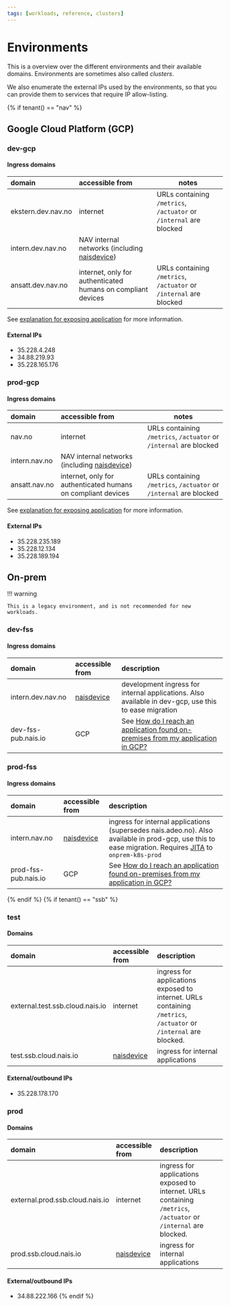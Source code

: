 ```yaml
---
tags: [workloads, reference, clusters]
---
```


# Environments

This is a overview over the different environments and their available domains.
Environments are sometimes also called _clusters_.

We also enumerate the external IPs used by the environments, so that you can provide them to services that require IP allow-listing.

{% if tenant() == "nav" %}
## Google Cloud Platform (GCP)

### dev-gcp

#### Ingress domains

| domain             | accessible from                                              | notes                                                              |
|:-------------------|:-------------------------------------------------------------|--------------------------------------------------------------------|
| ekstern.dev.nav.no | internet                                                     | URLs containing `/metrics`, `/actuator` or `/internal` are blocked | 
| intern.dev.nav.no  | NAV internal networks (including [naisdevice])               |                                                                    | 
| ansatt.dev.nav.no  | internet, only for authenticated humans on compliant devices | URLs containing `/metrics`, `/actuator` or `/internal` are blocked |

See [explanation for exposing application][expose-app] for more information.

#### External IPs

- 35.228.4.248
- 34.88.219.93
- 35.228.165.176

### prod-gcp

#### Ingress domains

| domain        | accessible from                                              | notes                                                              |
|:--------------|:-------------------------------------------------------------|--------------------------------------------------------------------|
| nav.no        | internet                                                     | URLs containing `/metrics`, `/actuator` or `/internal` are blocked |
| intern.nav.no | NAV internal networks (including [naisdevice])               |                                                                    | 
| ansatt.nav.no | internet, only for authenticated humans on compliant devices | URLs containing `/metrics`, `/actuator` or `/internal` are blocked | 

See [explanation for exposing application][expose-app] for more information.

#### External IPs

- 35.228.235.189
- 35.228.12.134
- 35.228.189.194


## On-prem

!!! warning

    This is a legacy environment, and is not recommended for new workloads. 

### dev-fss

#### Ingress domains

| domain              | accessible from | description                                                                                          |
|:--------------------|:----------------|:-----------------------------------------------------------------------------------------------------|
| intern.dev.nav.no   | [naisdevice]    | development ingress for internal applications. Also available in dev-gcp, use this to ease migration |
| dev-fss-pub.nais.io | GCP             | See [How do I reach an application found on-premises from my application in GCP?][on-prem]           |

### prod-fss

#### Ingress domains

| domain               | accessible from | description                                                                                                                                                                |
|:---------------------|:----------------|:---------------------------------------------------------------------------------------------------------------------------------------------------------------------------|
| intern.nav.no        | [naisdevice]    | ingress for internal applications (supersedes nais.adeo.no). Also available in prod-gcp, use this to ease migration. Requires [JITA][naisdevice-jita] to `onprem-k8s-prod` |
| prod-fss-pub.nais.io | GCP             | See [How do I reach an application found on-premises from my application in GCP?][on-prem]                                                                                 |

[on-prem]: ../explanations/migrating-to-gcp.md#how-do-i-reach-an-application-found-on-premises-from-my-application-in-gcp

{% endif %}
{% if tenant() == "ssb" %}
### test

#### Domains

| domain                             | accessible from          | description                                                                                                       |
|:-----------------------------------|:-------------------------|:------------------------------------------------------------------------------------------------------------------|
| external.test.ssb.cloud.nais.io    | internet                 | ingress for applications exposed to internet. URLs containing `/metrics`, `/actuator` or `/internal` are blocked. |
| test.ssb.cloud.nais.io             | [naisdevice][naisdevice] | ingress for internal applications                                                                                 |

#### External/outbound IPs

- 35.228.178.170

### prod

#### Domains

| domain                          | accessible from | description                                                                                                       |
|:--------------------------------|:----------------|:------------------------------------------------------------------------------------------------------------------|
| external.prod.ssb.cloud.nais.io | internet        | ingress for applications exposed to internet. URLs containing `/metrics`, `/actuator` or `/internal` are blocked. |
| prod.ssb.cloud.nais.io          | [naisdevice]    | ingress for internal applications                                                                                 |

#### External/outbound IPs

- 34.88.222.166
{% endif %}

[naisdevice]: ../../operate/naisdevice/README.md
[naisdevice-jita]: ../../operate/naisdevice/explanations/jita.md
[expose-app]: ../../workloads/application/explanations/expose.md
